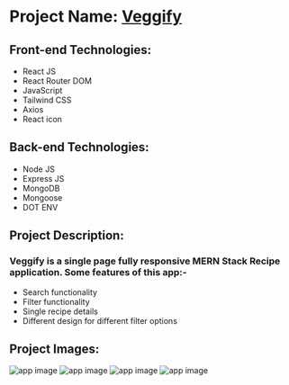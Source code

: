 # Project Name: [Veggify](https://veggify-rose.vercel.app)

## Front-end Technologies:
- React JS
- React Router DOM
- JavaScript
- Tailwind CSS
- Axios
- React icon
## Back-end Technologies:
- Node JS
- Express JS
- MongoDB
- Mongoose
- DOT ENV

## Project Description:
### Veggify is a single page fully responsive MERN Stack Recipe application. Some features of this app:-
- Search functionality
- Filter functionality
- Single recipe details
- Different design for different filter options

## Project Images:
![app image](https://i.ibb.co/wzr2NKj/img-1.png)
![app image](https://i.ibb.co/rcCths3/img-2.png)
![app image](https://i.ibb.co/jw2JzvM/img-3.png)
![app image](https://i.ibb.co/SBVshWY/img-4.png)
